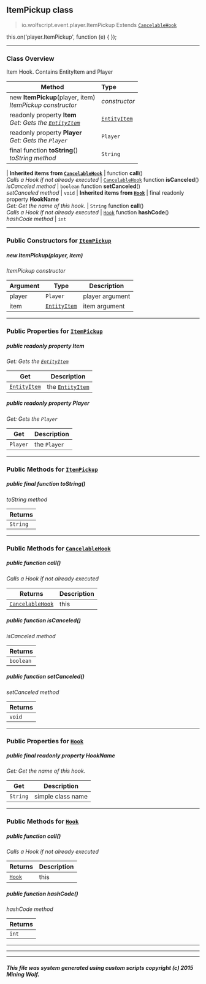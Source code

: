 ## ItemPickup __class__

>io.wolfscript.event.player.ItemPickup
>Extends [`CancelableHook`](../../hook/CancelableHook.md)

this.on('player.ItemPickup', function (e) { });

---

### Class Overview

Item Hook. Contains EntityItem and Player

Method | Type   
--- | :--- 
new __ItemPickup__(player, item) <br> _ItemPickup constructor_ | _constructor_
 readonly property __Item__ <br> _Get: Gets the [`EntityItem`](../../api/entity/EntityItem.md)_ | [`EntityItem`](../../api/entity/EntityItem.md)
 readonly property __Player__ <br> _Get: Gets the `Player`_ | `Player`
final function __toString__() <br> _toString method_ | `String`
 |
__Inherited items from [`CancelableHook`](../../hook/CancelableHook.md)__ |
 function __call__() <br> _Calls a Hook if not already executed_ | [`CancelableHook`](../../hook/CancelableHook.md)
 function __isCanceled__() <br> _isCanceled method_ | `boolean`
 function __setCanceled__() <br> _setCanceled method_ | `void`
 |
__Inherited items from [`Hook`](../../hook/Hook.md)__ |
final readonly property __HookName__ <br> _Get: Get the name of this hook._ | `String`
 function __call__() <br> _Calls a Hook if not already executed_ | [`Hook`](../../hook/Hook.md)
 function __hashCode__() <br> _hashCode method_ | `int`







---

### Public Constructors for [`ItemPickup`](ItemPickup.md)

##### <a id='itempickup'></a>new __ItemPickup__(player, item) 

_ItemPickup constructor_

Argument | Type | Description  
--- | --- | --- 
player | `Player` | player argument
item | [`EntityItem`](../../api/entity/EntityItem.md) | item argument

---

### Public Properties for [`ItemPickup`](ItemPickup.md)

##### <a id='item'></a>public  readonly property __Item__

_Get: Gets the [`EntityItem`](../../api/entity/EntityItem.md)_

Get | Description
--- | --- 
[`EntityItem`](../../api/entity/EntityItem.md) | the [`EntityItem`](../../api/entity/EntityItem.md)



##### <a id='player'></a>public  readonly property __Player__

_Get: Gets the `Player`_

Get | Description
--- | --- 
`Player` | the `Player`



---

### Public Methods for [`ItemPickup`](ItemPickup.md)

##### <a id='tostring'></a>public final function __toString__()

_toString method_

Returns | 
--- | 
`String` |


---

### Public Methods for [`CancelableHook`](../../hook/CancelableHook.md)

##### <a id='call'></a>public  function __call__()

_Calls a Hook if not already executed_

Returns | Description
--- | --- 
[`CancelableHook`](../../hook/CancelableHook.md) | this


##### <a id='iscanceled'></a>public  function __isCanceled__()

_isCanceled method_

Returns | 
--- | 
`boolean` |


##### <a id='setcanceled'></a>public  function __setCanceled__()

_setCanceled method_

Returns | 
--- | 
`void` |


---

### Public Properties for [`Hook`](../../hook/Hook.md)

##### <a id='hookname'></a>public final readonly property __HookName__

_Get: Get the name of this hook._

Get | Description
--- | --- 
`String` | simple class name



---

### Public Methods for [`Hook`](../../hook/Hook.md)

##### <a id='call'></a>public  function __call__()

_Calls a Hook if not already executed_

Returns | Description
--- | --- 
[`Hook`](../../hook/Hook.md) | this


##### <a id='hashcode'></a>public  function __hashCode__()

_hashCode method_

Returns | 
--- | 
`int` |


---


---


---


##### This file was system generated using custom scripts copyright (c) 2015 Mining Wolf.
	

